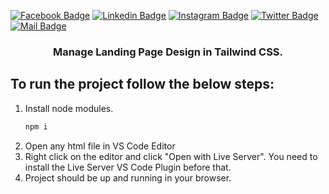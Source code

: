 [![Facebook Badge](https://img.shields.io/badge/Facebook-1877F2?style=for-the-badge&logo=facebook&logoColor=white)](https://facebook.com/abnaeembsc) [![Linkedin Badge](https://img.shields.io/badge/LinkedIn-0077B5?style=for-the-badge&logo=linkedin&logoColor=white)](https://www.linkedin.com/in/developernaeem/) [![Instagram Badge](https://img.shields.io/badge/Instagram-E4405F?style=for-the-badge&logo=instagram&logoColor=white)](https://instagram.com/nwebpro) [![Twitter Badge](https://img.shields.io/badge/Twitter-1DA1F2?style=for-the-badge&logo=twitter&logoColor=white)](https://twitter.com/developernaeem) [![Mail Badge](https://img.shields.io/badge/Gmail-D14836?style=for-the-badge&logo=gmail&logoColor=white)](mailto:abnaeem.bsc@gmail.com)

<p align="center">
  <h3 align="center">Manage Landing Page Design in Tailwind CSS.</h3>
</p>



## To run the project follow the below steps:


1. Install node modules.
    ```sh
    npm i
    ```
2. Open any html file in VS Code Editor
3. Right click on the editor and click "Open with Live Server". You need to install the Live Server VS Code Plugin before that.
4. Project should be up and running in your browser.
